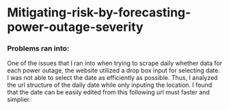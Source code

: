 # Mitigating-risk-by-forecasting-power-outage-severity

### Problems ran into:

One of the issues that I ran into when trying to scrape daily whether data for each power outage, the website utilized a drop box input for selecting date. I was not able to select the date as efficiently as possible. Thus, I analyzed the url structure of the daily date while only inputing the location. I found that the date can be easily edited from this following url must faster and simplier.